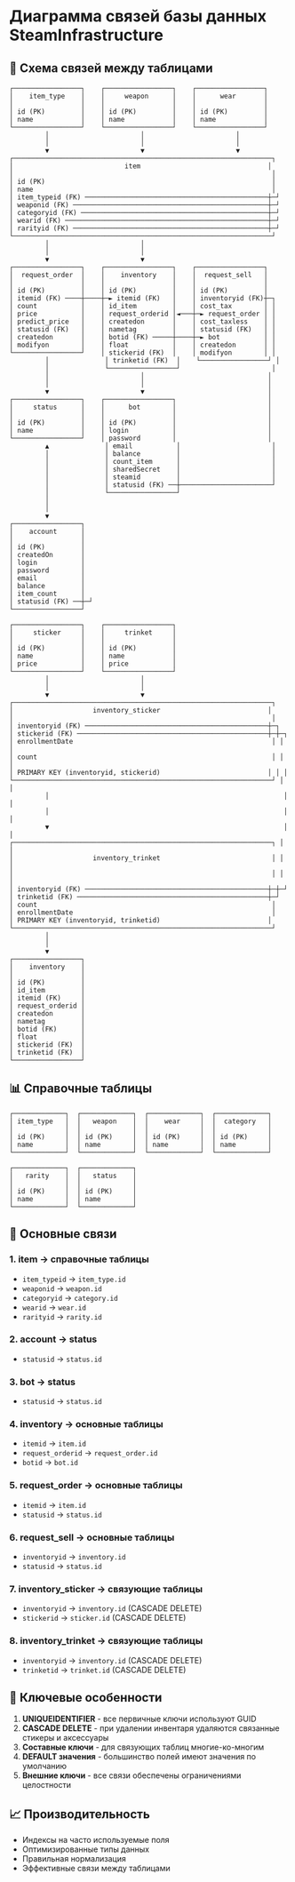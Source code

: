 # Диаграмма связей базы данных SteamInfrastructure

## 🔗 Схема связей между таблицами

```
┌─────────────────┐    ┌─────────────────┐    ┌─────────────────┐
│    item_type    │    │     weapon      │    │      wear       │
│                 │    │                 │    │                 │
│ id (PK)         │    │ id (PK)         │    │ id (PK)         │
│ name            │    │ name            │    │ name            │
└─────────────────┘    └─────────────────┘    └─────────────────┘
         │                       │                       │
         │                       │                       │
         ▼                       ▼                       ▼
┌─────────────────────────────────────────────────────────────────┐
│                            item                                │
│                                                                 │
│ id (PK)                                                         │
│ name                                                            │
│ item_typeid (FK) ──────────────────────────────────────────────┼─┘
│ weaponid (FK) ─────────────────────────────────────────────────┼─┘
│ categoryid (FK) ───────────────────────────────────────────────┼─┘
│ wearid (FK) ───────────────────────────────────────────────────┼─┘
│ rarityid (FK) ─────────────────────────────────────────────────┼─┘
└─────────────────────────────────────────────────────────────────┘
         │                       │
         │                       │
         ▼                       ▼
┌─────────────────┐    ┌─────────────────┐    ┌─────────────────┐
│  request_order  │    │    inventory    │    │  request_sell   │
│                 │    │                 │    │                 │
│ id (PK)         │    │ id (PK)         │    │ id (PK)         │
│ itemid (FK) ────┼────┼─► itemid (FK)   │    │ inventoryid (FK)┼─┐
│ count           │    │ id_item         │    │ cost_tax        │ │
│ price           │    │ request_orderid │◄───┼─► request_order │ │
│ predict_price   │    │ createdon       │    │ cost_taxless    │ │
│ statusid (FK)   │    │ nametag         │    │ statusid (FK)   │ │
│ createdon       │    │ botid (FK) ─────┼────┼─► bot           │ │
│ modifyon        │    │ float           │    │ createdon       │ │
└─────────────────┘    │ stickerid (FK)  │    │ modifyon        │ │
         │              │ trinketid (FK)  │    └─────────────────┘ │
         │              └─────────────────┘                       │
         │                       │                               │
         │                       │                               │
         ▼                       ▼                               │
┌─────────────────┐    ┌─────────────────┐                       │
│     status      │    │      bot        │                       │
│                 │    │                 │                       │
│ id (PK)         │    │ id (PK)         │                       │
│ name            │    │ login           │                       │
└─────────────────┘    │ password        │                       │
         ▲              │ email           │                       │
         │              │ balance         │                       │
         │              │ count_item      │                       │
         │              │ sharedSecret    │                       │
         │              │ steamid         │                       │
         │              │ statusid (FK) ──┼───────────────────────┘
         │              └─────────────────┘
         │
         │
         ▼
┌─────────────────┐
│    account      │
│                 │
│ id (PK)         │
│ createdOn       │
│ login           │
│ password        │
│ email           │
│ balance         │
│ item_count      │
│ statusid (FK) ──┼─┘
└─────────────────┘

┌─────────────────┐    ┌─────────────────┐
│     sticker     │    │     trinket     │
│                 │    │                 │
│ id (PK)         │    │ id (PK)         │
│ name            │    │ name            │
│ price           │    │ price           │
└─────────────────┘    └─────────────────┘
         │                       │
         │                       │
         ▼                       ▼
┌─────────────────────────────────────────────────────────────────┐
│                    inventory_sticker                           │
│                                                                 │
│ inventoryid (FK) ──────────────────────────────────────────────┼─┐
│ stickerid (FK) ────────────────────────────────────────────────┼─┼─┐
│ enrollmentDate                                                  │ │ │
│ count                                                           │ │ │
│ PRIMARY KEY (inventoryid, stickerid)                           │ │ │
└─────────────────────────────────────────────────────────────────┘ │ │
         │                                                           │ │
         │                                                           │ │
         ▼                                                           │ │
┌─────────────────────────────────────────────────────────────────┐ │ │
│                    inventory_trinket                            │ │ │
│                                                                 │ │ │
│ inventoryid (FK) ──────────────────────────────────────────────┼─┼─┘
│ trinketid (FK) ────────────────────────────────────────────────┼─┘
│ count                                                           │
│ enrollmentDate                                                  │
│ PRIMARY KEY (inventoryid, trinketid)                           │
└─────────────────────────────────────────────────────────────────┘
         │
         │
         ▼
┌─────────────────┐
│    inventory    │
│                 │
│ id (PK)         │
│ id_item         │
│ itemid (FK)     │
│ request_orderid │
│ createdon       │
│ nametag         │
│ botid (FK)      │
│ float           │
│ stickerid (FK)  │
│ trinketid (FK)  │
└─────────────────┘
```

## 📊 Справочные таблицы

```
┌─────────────┐  ┌─────────────┐  ┌─────────────┐  ┌─────────────┐
│ item_type   │  │   weapon    │  │    wear     │  │  category   │
│             │  │             │  │             │  │             │
│ id (PK)     │  │ id (PK)     │  │ id (PK)     │  │ id (PK)     │
│ name        │  │ name        │  │ name        │  │ name        │
└─────────────┘  └─────────────┘  └─────────────┘  └─────────────┘

┌─────────────┐  ┌─────────────┐
│   rarity    │  │   status    │
│             │  │             │
│ id (PK)     │  │ id (PK)     │
│ name        │  │ name        │
└─────────────┘  └─────────────┘
```

## 🔄 Основные связи

### 1. **item** → справочные таблицы
- `item_typeid` → `item_type.id`
- `weaponid` → `weapon.id`
- `categoryid` → `category.id`
- `wearid` → `wear.id`
- `rarityid` → `rarity.id`

### 2. **account** → **status**
- `statusid` → `status.id`

### 3. **bot** → **status**
- `statusid` → `status.id`

### 4. **inventory** → основные таблицы
- `itemid` → `item.id`
- `request_orderid` → `request_order.id`
- `botid` → `bot.id`

### 5. **request_order** → основные таблицы
- `itemid` → `item.id`
- `statusid` → `status.id`

### 6. **request_sell** → основные таблицы
- `inventoryid` → `inventory.id`
- `statusid` → `status.id`

### 7. **inventory_sticker** → связующие таблицы
- `inventoryid` → `inventory.id` (CASCADE DELETE)
- `stickerid` → `sticker.id` (CASCADE DELETE)

### 8. **inventory_trinket** → связующие таблицы
- `inventoryid` → `inventory.id` (CASCADE DELETE)
- `trinketid` → `trinket.id` (CASCADE DELETE)

## 🎯 Ключевые особенности

1. **UNIQUEIDENTIFIER** - все первичные ключи используют GUID
2. **CASCADE DELETE** - при удалении инвентаря удаляются связанные стикеры и аксессуары
3. **Составные ключи** - для связующих таблиц многие-ко-многим
4. **DEFAULT значения** - большинство полей имеют значения по умолчанию
5. **Внешние ключи** - все связи обеспечены ограничениями целостности

## 📈 Производительность

- Индексы на часто используемые поля
- Оптимизированные типы данных
- Правильная нормализация
- Эффективные связи между таблицами

